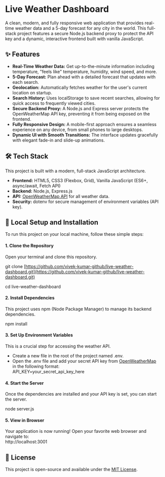 # **Live Weather Dashboard**

A clean, modern, and fully responsive web application that provides real-time weather data and a 5-day forecast for any city in the world. This full-stack project features a secure Node.js backend proxy to protect the API key and a dynamic, interactive frontend built with vanilla JavaScript.

[//]: # (### **\[Live Demo Link\]   •   \[Video Walkthrough\]**)
[//]: # (THis is comment but can be used for live demo link)
## **✨ Features**

* **Real-Time Weather Data:** Get up-to-the-minute information including temperature, "feels like" temperature, humidity, wind speed, and more.  
* **5-Day Forecast:** Plan ahead with a detailed forecast that updates with each search.  
* **Geolocation:** Automatically fetches weather for the user's current location on startup.  
* **Search History:** Uses localStorage to save recent searches, allowing for quick access to frequently viewed cities.  
* **Secure Backend Proxy:** A Node.js and Express server protects the OpenWeatherMap API key, preventing it from being exposed on the frontend.  
* **Fully Responsive Design:** A mobile-first approach ensures a seamless experience on any device, from small phones to large desktops.  
* **Dynamic UI with Smooth Transitions:** The interface updates gracefully with elegant fade-in and slide-up animations.

## **🛠️ Tech Stack**

This project is built with a modern, full-stack JavaScript architecture.

* **Frontend:** HTML5, CSS3 (Flexbox, Grid), Vanilla JavaScript (ES6+, async/await, Fetch API)  
* **Backend:** Node.js, Express.js  
* **API:** [OpenWeatherMap API](https://openweathermap.org/api) for all weather data.  
* **Security:** dotenv for secure management of environment variables (API key).

## **🚀 Local Setup and Installation**

To run this project on your local machine, follow these simple steps:

#### **1\. Clone the Repository**

Open your terminal and clone this repository.

git clone [https://github.com/vivek-kumar-github/live-weather-dashboard.git](https://github.com/vivek-kumar-github/live-weather-dashboard.git)

cd live-weather-dashboard

#### **2\. Install Dependencies**

This project uses npm (Node Package Manager) to manage its backend dependencies.

npm install

#### **3\. Set Up Environment Variables**

This is a crucial step for accessing the weather API.

* Create a new file in the root of the project named .env.  
* Open the .env file and add your secret API key from [OpenWeatherMap](https://openweathermap.org/appid) in the following format:  
  API\_KEY=your\_secret\_api\_key\_here

#### **4\. Start the Server**

Once the dependencies are installed and your API key is set, you can start the server.

node server.js

#### **5\. View in Browser**

Your application is now running\! Open your favorite web browser and navigate to:  
http://localhost:3001

## **📄 License**

This project is open-source and available under the [MIT License](https://www.google.com/search?q=LICENSE).